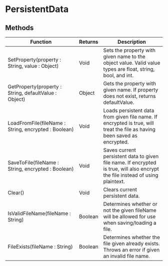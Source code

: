 # PersistentData
## Methods
|Function|Returns|Description|
|---|---|---|
|SetProperty(property : String, value : Object)|Void|Sets the property with given name to the object value. Valid value types are float, string, bool, and int.|
|GetProperty(property : String, defaultValue : Object)|Object|Gets the property with given name. If property does not exist, returns defaultValue.|
|LoadFromFile(fileName : String, encrypted : Boolean)|Void|Loads persistent data from given file name. If encrypted is true, will treat the file as having been saved as encrypted.|
|SaveToFile(fileName : String, encrypted : Boolean)|Void|Saves current persistent data to given file name. If encrypted is true, will also encrypt the file instead of using plaintext.|
|Clear()|Void|Clears current persistent data.|
|IsValidFileName(fileName : String)|Boolean|Determines whether or not the given fileName will be allowed for use when saving/loading a file.|
|FileExists(fileName : String)|Boolean|Determines whether the file given already exists. Throws an error if given an invalid file name.|
